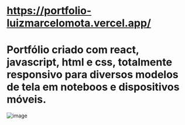 # https://portfolio-luizmarcelomota.vercel.app/

# Portfólio criado com react, javascript, html e css, totalmente responsivo para diversos modelos de tela em noteboos e dispositivos móveis.

![image](https://github.com/luizmarcelolm/portfolio_react/assets/109484017/530d75b6-593d-42a9-abdf-24bc55806b98)

